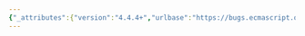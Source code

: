 ```yaml
---
{"_attributes":{"version":"4.4.4+","urlbase":"https://bugs.ecmascript.org/","maintainer":"dherman@mozilla.com"},"bug":{"bug_id":865,"creation_ts":"2012-10-29 20:59:00 -0700","short_desc":"10.2.1.4: \"VarStatement\"","delta_ts":"2012-11-23 09:45:22 -0800","product":"Draft for 6th Edition","component":"editorial issue","version":"Rev 11: October 26, 2012 Draft","rep_platform":"All","op_sys":"All","bug_status":"RESOLVED","resolution":"FIXED","priority":"Normal","bug_severity":"normal","everconfirmed":true,"reporter":{"uid":"jmdyck","name":"Michael Dyck"},"assigned_to":{"uid":"allen","name":"Allen Wirfs-Brock"},"cc":"waldron.rick","long_desc":[{"commentid":2307,"comment_count":0,"who":{"uid":"jmdyck","name":"Michael Dyck"},"bug_when":"2012-10-29 20:59:34 -0700","thetext":"In 10.2.1.4 \"Global Environment Records\",\nthere are 5 references to \"VarStatement\",\nbut there is no such nonterminal."},{"commentid":2308,"comment_count":1,"who":{"uid":"jmdyck","name":"Michael Dyck"},"bug_when":"2012-10-29 21:08:31 -0700","thetext":"Change to \"VariableStatement\"?"},{"commentid":2340,"comment_count":2,"who":{"uid":"allen","name":"Allen Wirfs-Brock"},"bug_when":"2012-10-31 18:37:30 -0700","thetext":"corrected in rev 12 editor's draft"},{"commentid":2581,"comment_count":3,"who":{"uid":"allen","name":"Allen Wirfs-Brock"},"bug_when":"2012-11-23 09:45:22 -0800","thetext":"corrected in rev 12, Nov. 22, 2012 draft"}]}}
---
```

